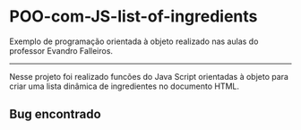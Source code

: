 # POO-com-JS-list-of-ingredients
Exemplo de programação orientada à objeto realizado nas aulas do professor Evandro Falleiros.


------

Nesse projeto foi realizado funcões do Java Script orientadas à objeto para criar uma lista dinâmica de ingredientes no documento HTML.

## Bug encontrado
